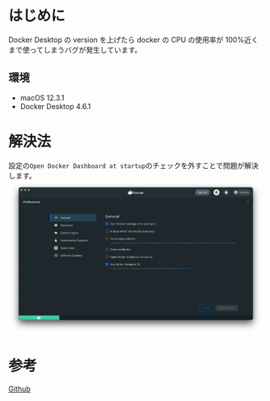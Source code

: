<!--
title:   【Docker】Docker Desktopで%CPUが100%なってしまうバグ
tags:    Docker,Docker_Desktop,Mac
id:      de164fbf852709a6e116
private: false
-->


# はじめに

Docker Desktop の version を上げたら docker の CPU の使用率が 100%近くまで使ってしまうバグが発生しています。

## 環境

- macOS 12.3.1
- Docker Desktop 4.6.1

# 解決法

設定の`Open Docker Dashboard at startup`のチェックを外すことで問題が解決します。
![docker_desktop](images/mac_docker_desktop.png)

# 参考

[Github](https://github.com/docker/fozr-mac/issues/6166)